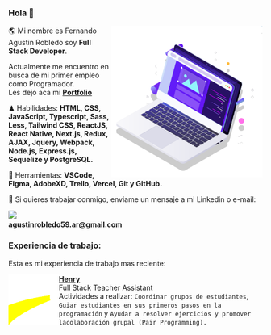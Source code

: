 ### Hola 👋

<img src="pc.svg" min-width="300px" max-width="300px" width="300px" align="right" alt="Computador">

<p align="left"> 
  🌎 Mi nombre es Fernando Agustin Robledo soy <strong>Full Stack Developer</strong>.
</p>
<p align="left">
  Actualmente me encuentro en busca de mi primer empleo como Programador.
  <br>
  Les dejo aca mi <a href="https://agustinrobledo-portfolio.vercel.app"><strong>Portfolio</strong></a>
<p align="left">
 ♟ Habilidades: <strong>HTML, CSS, JavaScript, Typescript, Sass, Less, Tailwind CSS, ReactJS, React Native, Next.js, Redux, AJAX, Jquery, Webpack, Node.js, Express.js,
  Sequelize y PostgreSQL.</strong>
</p>

<p align="left">
 🔧 Herramientas: <strong>VSCode, Figma, AdobeXD, Trello, Vercel, Git y GitHub.</strong>
</p>

<p align="left">
  💌 Si quieres trabajar conmigo, enviame un mensaje a mi Linkedin o e-mail:
</p>

<p align="left"> 
  <a href="https://www.linkedin.com/in/fernando-agustin-robledo" alt="Linkedin">
    <img src="https://img.shields.io/badge/-Linkedin-1C1C1C?style=for-the-badge&logo=Linkedin&logoColor=00FFFF&link=https://www.linkedin.com/in/iuricode"/>
  </a>
  <br>
  <strong>agustinrobledo59.ar@gmail.com</strong>
</p>

### Experiencia de trabajo:
Esta es mi experiencia de trabajo mas reciente:

[<img align="left" height="100px" width="100px" alt="Henry" src="henry.png"/>](https://www.soyhenry.com)

[**Henry**](https://www.instagram.com/codigofontetv/) \
 Full Stack Teacher Assistant\
Actividades a realizar: `Coordinar grupos de estudiantes`, `Guiar estudiantes en sus primeros pasos en la programación` y `Ayudar a resolver ejercicios y promover lacolaboración grupal (Pair Programming).`\
<br/>
